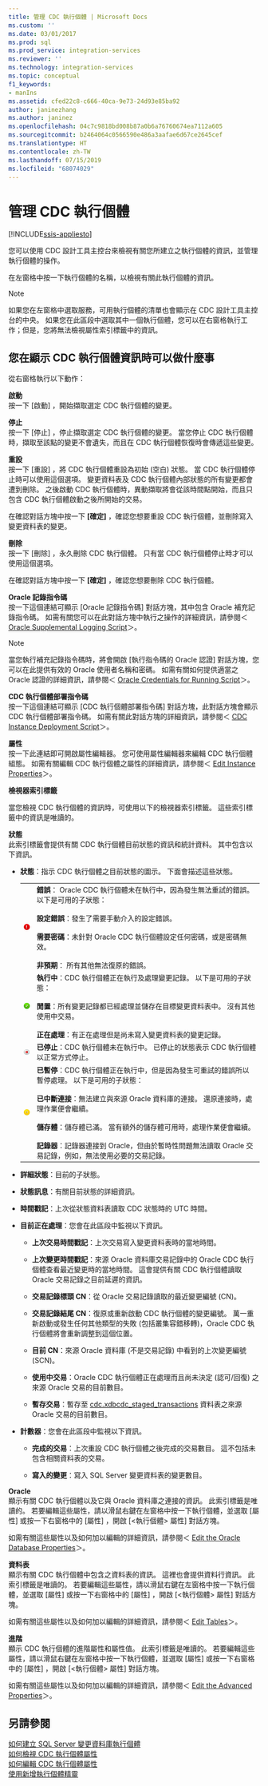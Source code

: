 ```yaml
---
title: 管理 CDC 執行個體 | Microsoft Docs
ms.custom: ''
ms.date: 03/01/2017
ms.prod: sql
ms.prod_service: integration-services
ms.reviewer: ''
ms.technology: integration-services
ms.topic: conceptual
f1_keywords:
- manIns
ms.assetid: cfed22c8-c666-40ca-9e73-24d93e85ba92
author: janinezhang
ms.author: janinez
ms.openlocfilehash: 04c7c9818bd008b87a0b6a76760674ea7112a605
ms.sourcegitcommit: b2464064c0566590e486a3aafae6d67ce2645cef
ms.translationtype: HT
ms.contentlocale: zh-TW
ms.lasthandoff: 07/15/2019
ms.locfileid: "68074029"
---
```

# <a name="manage-a-cdc-instance"></a>管理 CDC 執行個體

[!INCLUDE[ssis-appliesto](../../includes/ssis-appliesto-ssvrpluslinux-asdb-asdw-xxx.md)]


  您可以使用 CDC 設計工具主控台來檢視有關您所建立之執行個體的資訊，並管理執行個體的操作。  
  
 在左窗格中按一下執行個體的名稱，以檢視有關此執行個體的資訊。  
  
> [!NOTE]  
>  如果您在左窗格中選取服務，可用執行個體的清單也會顯示在 CDC 設計工具主控台的中央。 如果您在此區段中選取其中一個執行個體，您可以在右窗格執行工作；但是，您將無法檢視屬性索引標籤中的資訊。  
  
## <a name="what-you-can-do-when-you-display-the-cdc-instance-information"></a>您在顯示 CDC 執行個體資訊時可以做什麼事  
 從右窗格執行以下動作：  
  
 **啟動**  
 按一下 [啟動]  ，開始擷取選定 CDC 執行個體的變更。  
  
 **停止**  
 按一下 [停止]  ，停止擷取選定 CDC 執行個體的變更。 當您停止 CDC 執行個體時，擷取至該點的變更不會遺失，而且在 CDC 執行個體恢復時會傳遞這些變更。  
  
 **重設**  
 按一下 [重設]  ，將 CDC 執行個體重設為初始 (空白) 狀態。 當 CDC 執行個體停止時可以使用這個選項。 變更資料表及 CDC 執行個體內部狀態的所有變更都會遭到刪除。 之後啟動 CDC 執行個體時，異動擷取將會從該時間點開始，而且只包含 CDC 執行個體啟動之後所開始的交易。  
  
 在確認對話方塊中按一下 **[確定]** ，確認您想要重設 CDC 執行個體，並刪除寫入變更資料表的變更。  
  
 **刪除**  
 按一下 [刪除]  ，永久刪除 CDC 執行個體。 只有當 CDC 執行個體停止時才可以使用這個選項。  
  
 在確認對話方塊中按一下 **[確定]** ，確認您想要刪除 CDC 執行個體。  
  
 **Oracle 記錄指令碼**  
 按一下這個連結可顯示 [Oracle 記錄指令碼] 對話方塊，其中包含 Oracle 補充記錄指令碼。 如需有關您可以在此對話方塊中執行之操作的詳細資訊，請參閱＜ [Oracle Supplemental Logging Script](../../integration-services/change-data-capture/oracle-supplemental-logging-script.md)＞。  
  
> [!NOTE]  
>  當您執行補充記錄指令碼時，將會開啟 [執行指令碼的 Oracle 認證] 對話方塊，您可以在此提供有效的 Oracle 使用者名稱和密碼。 如需有關如何提供適當之 Oracle 認證的詳細資訊，請參閱＜ [Oracle Credentials for Running Script](../../integration-services/change-data-capture/oracle-credentials-for-running-script.md)＞。  
  
 **CDC 執行個體部署指令碼**  
 按一下這個連結可顯示 [CDC 執行個體部署指令碼] 對話方塊，此對話方塊會顯示 CDC 執行個體部署指令碼。 如需有關此對話方塊的詳細資訊，請參閱＜ [CDC Instance Deployment Script](../../integration-services/change-data-capture/cdc-instance-deployment-script.md)＞。  
  
 **屬性**  
 按一下此連結即可開啟屬性編輯器。 您可使用屬性編輯器來編輯 CDC 執行個體組態。 如需有關編輯 CDC 執行個體之屬性的詳細資訊，請參閱＜ [Edit Instance Properties](../../integration-services/change-data-capture/edit-instance-properties.md)＞。  
  
 **檢視器索引標籤**  
  
 當您檢視 CDC 執行個體的資訊時，可使用以下的檢視器索引標籤。 這些索引標籤中的資訊是唯讀的。  
  
 **狀態**  
 此索引標籤會提供有關 CDC 執行個體目前狀態的資訊和統計資料。 其中包含以下資訊。  
  
-   **狀態**：指示 CDC 執行個體之目前狀態的圖示。 下面會描述這些狀態。  
  
    |||  
    |-|-|  
    |![錯誤](../../integration-services/change-data-capture/media/error.gif "錯誤")|**錯誤**： Oracle CDC 執行個體未在執行中，因為發生無法重試的錯誤。 以下是可用的子狀態：<br /><br /> **設定錯誤**：發生了需要手動介入的設定錯誤。<br /><br /> **需要密碼**：未針對 Oracle CDC 執行個體設定任何密碼，或是密碼無效。<br /><br /> **非預期**： 所有其他無法復原的錯誤。|  
    |![確定](../../integration-services/change-data-capture/media/okay.gif "確定")|**執行中**：CDC 執行個體正在執行及處理變更記錄。 以下是可用的子狀態：<br /><br /> **閒置**：所有變更記錄都已經處理並儲存在目標變更資料表中。 沒有其他使用中交易。<br /><br /> **正在處理**：有正在處理但是尚未寫入變更資料表的變更記錄。|  
    |![停止](../../integration-services/change-data-capture/media/stop.gif "停止")|**已停止**：CDC 執行個體未在執行中。 已停止的狀態表示 CDC 執行個體以正常方式停止。|  
    |![已暫停](../../integration-services/change-data-capture/media/paused.gif "已暫停")|**已暫停**：CDC 執行個體正在執行中，但是因為發生可重試的錯誤所以暫停處理。 以下是可用的子狀態：<br /><br /> **已中斷連接**：無法建立與來源 Oracle 資料庫的連接。 還原連接時，處理作業便會繼續。<br /><br /> **儲存體**：儲存體已滿。 當有額外的儲存體可用時，處理作業便會繼續。<br /><br /> **記錄器**：記錄器連接到 Oracle，但由於暫時性問題無法讀取 Oracle 交易記錄，例如，無法使用必要的交易記錄。|  
  
-   **詳細狀態**：目前的子狀態。  
  
-   **狀態訊息**：有關目前狀態的詳細資訊。  
  
-   **時間戳記**：上次從狀態資料表讀取 CDC 狀態時的 UTC 時間。  
  
-   **目前正在處理**：您會在此區段中監視以下資訊。  
  
    -   **上次交易時間戳記**：上次交易寫入變更資料表時的當地時間。  
  
    -   **上次變更時間戳記**：來源 Oracle 資料庫交易記錄中的 Oracle CDC 執行個體查看最近變更時的當地時間。 這會提供有關 CDC 執行個體讀取 Oracle 交易記錄之目前延遲的資訊。  
  
    -   **交易記錄標頭 CN**：從 Oracle 交易記錄讀取的最近變更編號 (CN)。  
  
    -   **交易記錄結尾 CN**：復原或重新啟動 CDC 執行個體的變更編號。 萬一重新啟動或發生任何其他類型的失敗 (包括叢集容錯移轉)，Oracle CDC 執行個體將會重新調整到這個位置。  
  
    -   **目前 CN**：來源 Oracle 資料庫 (不是交易記錄) 中看到的上次變更編號 (SCN)。  
  
    -   **使用中交易**：Oracle CDC 執行個體正在處理而且尚未決定 (認可/回復) 之來源 Oracle 交易的目前數目。  
  
    -   **暫存交易**：暫存至 [cdc.xdbcdc_staged_transactions](../../integration-services/change-data-capture/the-oracle-cdc-databases.md#BKMK_cdcxdbcdc_staged_transactions) 資料表之來源 Oracle 交易的目前數目。  
  
-   **計數器**：您會在此區段中監視以下資訊。  
  
    -   **完成的交易**：上次重設 CDC 執行個體之後完成的交易數目。 這不包括未包含相關資料表的交易。  
  
    -   **寫入的變更**：寫入 SQL Server 變更資料表的變更數目。  
  
 **Oracle**  
 顯示有關 CDC 執行個體以及它與 Oracle 資料庫之連接的資訊。 此索引標籤是唯讀的。 若要編輯這些屬性，請以滑鼠右鍵在左窗格中按一下執行個體，並選取 [屬性]  或按一下右窗格中的 [屬性]  ，開啟 [\<執行個體> 屬性] 對話方塊。  
  
 如需有關這些屬性以及如何加以編輯的詳細資訊，請參閱＜ [Edit the Oracle Database Properties](../../integration-services/change-data-capture/edit-the-oracle-database-properties.md)＞。  
  
 **資料表**  
 顯示有關 CDC 執行個體中包含之資料表的資訊。 這裡也會提供資料行資訊。 此索引標籤是唯讀的。 若要編輯這些屬性，請以滑鼠右鍵在左窗格中按一下執行個體，並選取 [屬性]  或按一下右窗格中的 [屬性]  ，開啟 [\<執行個體> 屬性] 對話方塊。  
  
 如需有關這些屬性以及如何加以編輯的詳細資訊，請參閱＜ [Edit Tables](../../integration-services/change-data-capture/edit-tables.md)＞。  
  
 **進階**  
 顯示 CDC 執行個體的進階屬性和屬性值。 此索引標籤是唯讀的。 若要編輯這些屬性，請以滑鼠右鍵在左窗格中按一下執行個體，並選取 [屬性]  或按一下右窗格中的 [屬性]  ，開啟 [\<執行個體> 屬性] 對話方塊。  
  
 如需有關這些屬性以及如何加以編輯的詳細資訊，請參閱＜ [Edit the Advanced Properties](../../integration-services/change-data-capture/edit-the-advanced-properties.md)＞。  
  
## <a name="see-also"></a>另請參閱  
 [如何建立 SQL Server 變更資料庫執行個體](../../integration-services/change-data-capture/how-to-create-the-sql-server-change-database-instance.md)   
 [如何檢視 CDC 執行個體屬性](../../integration-services/change-data-capture/how-to-view-the-cdc-instance-properties.md)   
 [如何編輯 CDC 執行個體屬性](../../integration-services/change-data-capture/how-to-edit-the-cdc-instance-properties.md)   
 [使用新增執行個體精靈](../../integration-services/change-data-capture/use-the-new-instance-wizard.md)  
  
  
